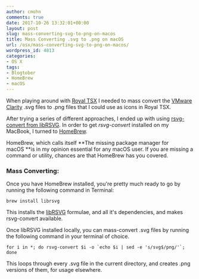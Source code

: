 ```yaml
---
author: cmohn
comments: true
date: 2017-10-26 13:32:01+00:00
layout: post
slug: mass-converting-svg-to-png-on-macos
title: Mass Converting .svg to .png on macOS
url: /osx/mass-converting-svg-to-png-on-macos/
wordpress_id: 4813
categories:
- OS X
tags:
- Blogtober
- HomeBrew
- macOS
---
```


When playing around with [Royal TSX](http://vninja.net/osx/making-royal-tsx-even-more-awesome/) I needed to mass convert the [VMware Clarity](https://github.com/vmware/clarity/tree/master/src/clarity-icons) .svg files to .png files that I could use as icons in Royal TSX.

After trying a series of different approaches, I ended up with using [rsvg-convert from libRSVG](https://wiki.gnome.org/action/show/Projects/LibRsvg?action=show&redirect=LibRsvg). In order to get _rsvg-convert_ installed on my MacBook, I turned to [HomeBrew](https://brew.sh).

HomeBrew, which calls itself **The missing package manager for macOS **is in my opinion essential for any macOS user. If you are missing a command or utility, chances are that HomeBrew has you covered.



### Mass Converting:



Once you have HomeBrew installed, you're pretty much ready to go by running the following command in Terminal:


    
    brew install librsvg



This installs the [libRSVG](http://formulae.brew.sh/formula/librsvg) formulae, and all it's dependencies, and makes rsvg-convert available.

Once libRSVG installed locally, you can mass-convert .svg files by running the following command in your terminal of choice.


    
    for i in *; do rsvg-convert $i -o `echo $i | sed -e 's/svg$/png/'`; done



This loops through every .svg file in the current directory, and creates .png versions of them, for usage elsewhere.
